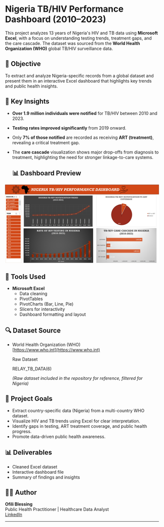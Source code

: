 # Nigeria TB/HIV Performance Dashboard (2010–2023)

This project analyzes 13 years of Nigeria's HIV and TB data using **Microsoft Excel**, with a focus on understanding testing trends, treatment gaps, and the care cascade. The dataset was sourced from the **World Health Organization (WHO)** global TB/HIV surveillance data.

## 📌 Objective

To extract and analyze Nigeria-specific records from a global dataset and present them in an interactive Excel dashboard that highlights key trends and public health insights.

## 🧠 Key Insights

- **Over 1.9 million individuals were notified** for TB/HIV between 2010 and 2023.
- **Testing rates improved significantly** from 2019 onward.
- Only **7% of those notified** are recorded as receiving **ART (treatment)**, revealing a critical treatment gap.
- The **care cascade** visualization shows major drop-offs from diagnosis to treatment, highlighting the need for stronger linkage-to-care systems.


   ## 📊 Dashboard Preview  
![TB/HIV Excel Dashboard](https://github.com/Bees-png/nigeria-tb-hiv-dashboard/blob/main/HIV.TB.png.jpg)  


## 📂 Tools Used

- **Microsoft Excel**
  - Data cleaning
  - PivotTables
  - PivotCharts (Bar, Line, Pie)
  - Slicers for interactivity
  - Dashboard formatting and layout

## 🔍 Dataset Source

- World Health Organization (WHO)  
  [https://www.who.int](https://www.who.int)
  
  Raw Dataset
  
  
   RELAY_TB_DATA(6)
  
  *(Raw dataset included in the repository for reference, filtered for Nigeria)*

## 🎯 Project Goals

- Extract country-specific data (Nigeria) from a multi-country WHO dataset.
- Visualize HIV and TB trends using Excel for clear interpretation.
- Identify gaps in testing, ART treatment coverage, and public health progress.
- Promote data-driven public health awareness.

## 📊 Deliverables

- Cleaned Excel dataset  
- Interactive dashboard file  
- Summary of findings and insights

## 👩‍💻 Author

**Ofili Blessing**  
Public Health Practitioner | Healthcare Data Analyst  
[LinkedIn](https://www.linkedin.com/in/ofili-blessing-2b993a272)

---


